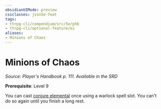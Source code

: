 ```yaml
---
obsidianUIMode: preview
cssclasses: json5e-feat
tags:
- ttrpg-cli/compendium/src/5e/phb
- ttrpg-cli/optional-feature/ei
aliases:
- Minions of Chaos
---
```

# Minions of Chaos
*Source: Player's Handbook p. 111. Available in the <span title='Systems Reference Document (5.1)'>SRD</span>*  

**Prerequisite**: Level 9

You can cast [conjure elemental](/3-Mechanics/CLI/Compendium/spells/conjure-elemental.md) once using a warlock spell slot. You can't do so again until you finish a long rest.